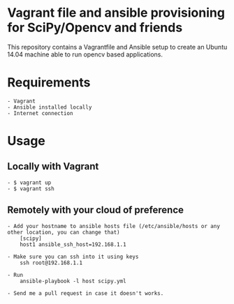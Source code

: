 # Vagrant file and ansible provisioning for SciPy/Opencv and friends

This repository contains a Vagrantfile and Ansible setup to create an Ubuntu 14.04 machine able to run opencv based applications.

# Requirements

    - Vagrant
    - Ansible installed locally
    - Internet connection

# Usage

## Locally with Vagrant

    - $ vagrant up 
    - $ vagrant ssh

## Remotely with your cloud of preference
    
    - Add your hostname to ansible hosts file (/etc/ansible/hosts or any other location, you can change that)
        [scipy]
        host1 ansible_ssh_host=192.168.1.1

    - Make sure you can ssh into it using keys
        ssh root@192.168.1.1

    - Run 
        ansible-playbook -l host scipy.yml

    - Send me a pull request in case it doesn't works.

